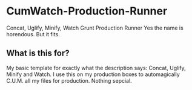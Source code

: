 # CumWatch-Production-Runner
Concat, Uglify, Minify, Watch Grunt Production Runner
Yes the name is horendous. But it fits. 

## What is this for?

My basic template for exactly what the description says: Concat, Uglify, Minify and Watch. I use this on my production boxes to automagically C.U.M. all my files for production. Nothing sepcial. 
